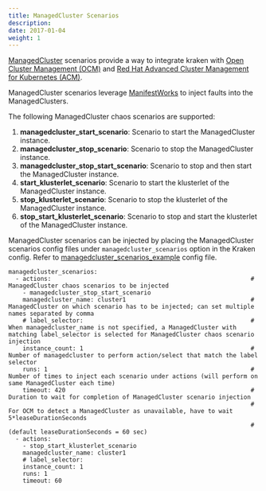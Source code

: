 ```yaml
---
title: ManagedCluster Scenarios
description: 
date: 2017-01-04
weight: 1
---
```


[ManagedCluster](https://open-cluster-management.io/concepts/managedcluster/) scenarios provide a way to integrate kraken with [Open Cluster Management (OCM)](https://open-cluster-management.io/) and [Red Hat Advanced Cluster Management for Kubernetes (ACM)](https://www.redhat.com/en/technologies/management/advanced-cluster-management).

ManagedCluster scenarios leverage [ManifestWorks](https://open-cluster-management.io/concepts/manifestwork/) to inject faults into the ManagedClusters.

The following ManagedCluster chaos scenarios are supported:

1. **managedcluster_start_scenario**: Scenario to start the ManagedCluster instance.
2. **managedcluster_stop_scenario**: Scenario to stop the ManagedCluster instance.
3. **managedcluster_stop_start_scenario**: Scenario to stop and then start the ManagedCluster instance.
4. **start_klusterlet_scenario**: Scenario to start the klusterlet of the ManagedCluster instance.
5. **stop_klusterlet_scenario**: Scenario to stop the klusterlet of the ManagedCluster instance.
6. **stop_start_klusterlet_scenario**: Scenario to stop and start the klusterlet of the ManagedCluster instance.

ManagedCluster scenarios can be injected by placing the ManagedCluster scenarios config files under `managedcluster_scenarios` option in the Kraken config. Refer to [managedcluster_scenarios_example](https://github.com/redhat-chaos/krkn/blob/main/scenarios/kube/managedcluster_scenarios_example.yml) config file.

```
managedcluster_scenarios:
  - actions:                                                        # ManagedCluster chaos scenarios to be injected
    - managedcluster_stop_start_scenario
    managedcluster_name: cluster1                                   # ManagedCluster on which scenario has to be injected; can set multiple names separated by comma
    # label_selector:                                               # When managedcluster_name is not specified, a ManagedCluster with matching label_selector is selected for ManagedCluster chaos scenario injection
    instance_count: 1                                               # Number of managedcluster to perform action/select that match the label selector
    runs: 1                                                         # Number of times to inject each scenario under actions (will perform on same ManagedCluster each time)
    timeout: 420                                                    # Duration to wait for completion of ManagedCluster scenario injection
                                                                    # For OCM to detect a ManagedCluster as unavailable, have to wait 5*leaseDurationSeconds
                                                                    # (default leaseDurationSeconds = 60 sec)
  - actions:
    - stop_start_klusterlet_scenario
    managedcluster_name: cluster1
    # label_selector:
    instance_count: 1
    runs: 1
    timeout: 60
```